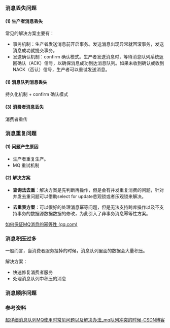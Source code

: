 ### 消息丢失问题

#### (1) 生产者消息丢失

常见的解决方案主要有：

* 事务机制：生产者发送消息前开启事务。发送消息出现异常就回滚事务，发送消息成功就提交事务。
* 发送确认机制：confirm 确认模式。生产者发送消息时，等待消息队列系统返回确认（ACK）信号，以确保消息成功到达消息队列。如果未收到确认或收到 NACK（否认）信号，生产者可以重试发送消息。



#### (1) 消息队列消息丢失

持久化机制 + confirm 确认模式



#### (3) 消费者消息丢失

消费者重传



### 消息重复问题

#### (1) 问题产生原因

- 生产者重复生产。
- MQ 重试机制

#### (2) 解决方案

- **查询法去重**：解决方案是先判断再操作，但是会有并发重复消费的问题，针对并发去重问题可以借助select for update悲观锁或者乐观锁来解决。

- **去重表方案**：可以很好的处理消息幂等问题，但是无法支持跨库操作以及不支持事务的数据源数据数据的修改，为此引入了非事务消息幂等性方案。

[如何保证MQ消息的幂等性 (qq.com)](https://mp.weixin.qq.com/s/EeYNJJMKkJOFHBV9w0oDUg)



### 消息积压过多

一般而言，当消费者服务挂掉的时候，消息队列里面的数据会大量积压。

解决方案：

- 快速修复消费者服务
- 处理消息队列中积压的消息



### 消息顺序问题











### 参考资料

[超详细消息队列MQ使用时常见问题以及解决办法_mq队列冲突的时候-CSDN博客](https://blog.csdn.net/m0_46614240/article/details/106626475)